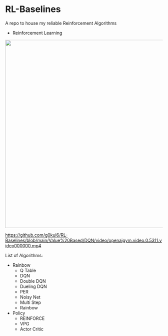 # RL-Baselines
A repo to house my reliable Reinforcement Algorithms
- Reinforcement Learning

<img align='center' src='https://www.kdnuggets.com/images/reinforcement-learning-fig1-700.jpg' width='600"'>

https://github.com/g0kul6/RL-Baselines/blob/main/Value%20Based/DQN/video/openaigym.video.0.5311.video000000.mp4

List of Algorithms:
- Rainbow
  - Q Table
  - DQN
  - Double DQN
  - Dueling DQN
  - PER
  - Noisy Net
  - Multi Step
  - Rainbow 
- Policy
  - REINFORCE
  - VPG
  - Actor Critic
  
